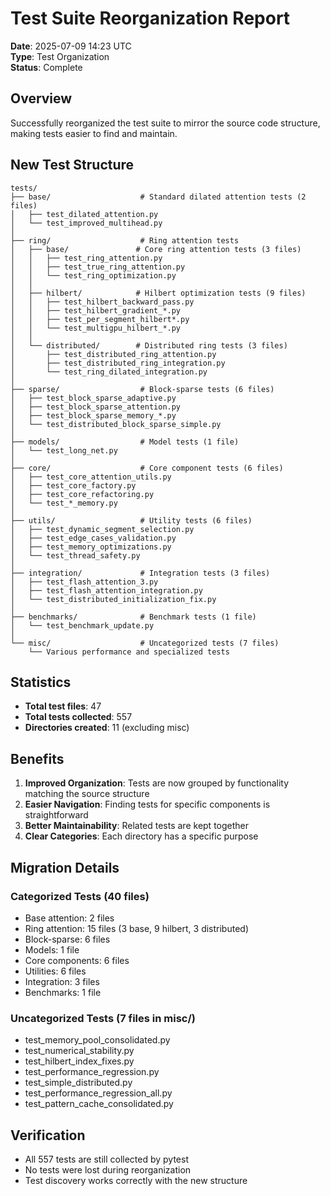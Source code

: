 # Test Suite Reorganization Report

**Date**: 2025-07-09 14:23 UTC  
**Type**: Test Organization  
**Status**: Complete

## Overview

Successfully reorganized the test suite to mirror the source code structure, making tests easier to find and maintain.

## New Test Structure

```
tests/
├── base/                    # Standard dilated attention tests (2 files)
│   ├── test_dilated_attention.py
│   └── test_improved_multihead.py
│
├── ring/                    # Ring attention tests
│   ├── base/               # Core ring attention tests (3 files)
│   │   ├── test_ring_attention.py
│   │   ├── test_true_ring_attention.py
│   │   └── test_ring_optimization.py
│   │
│   ├── hilbert/            # Hilbert optimization tests (9 files)
│   │   ├── test_hilbert_backward_pass.py
│   │   ├── test_hilbert_gradient_*.py
│   │   ├── test_per_segment_hilbert*.py
│   │   └── test_multigpu_hilbert_*.py
│   │
│   └── distributed/        # Distributed ring tests (3 files)
│       ├── test_distributed_ring_attention.py
│       ├── test_distributed_ring_integration.py
│       └── test_ring_dilated_integration.py
│
├── sparse/                  # Block-sparse tests (6 files)
│   ├── test_block_sparse_adaptive.py
│   ├── test_block_sparse_attention.py
│   ├── test_block_sparse_memory_*.py
│   └── test_distributed_block_sparse_simple.py
│
├── models/                  # Model tests (1 file)
│   └── test_long_net.py
│
├── core/                    # Core component tests (6 files)
│   ├── test_core_attention_utils.py
│   ├── test_core_factory.py
│   ├── test_core_refactoring.py
│   └── test_*_memory.py
│
├── utils/                   # Utility tests (6 files)
│   ├── test_dynamic_segment_selection.py
│   ├── test_edge_cases_validation.py
│   ├── test_memory_optimizations.py
│   └── test_thread_safety.py
│
├── integration/             # Integration tests (3 files)
│   ├── test_flash_attention_3.py
│   ├── test_flash_attention_integration.py
│   └── test_distributed_initialization_fix.py
│
├── benchmarks/              # Benchmark tests (1 file)
│   └── test_benchmark_update.py
│
└── misc/                    # Uncategorized tests (7 files)
    └── Various performance and specialized tests
```

## Statistics

- **Total test files**: 47
- **Total tests collected**: 557
- **Directories created**: 11 (excluding misc)

## Benefits

1. **Improved Organization**: Tests are now grouped by functionality matching the source structure
2. **Easier Navigation**: Finding tests for specific components is straightforward
3. **Better Maintainability**: Related tests are kept together
4. **Clear Categories**: Each directory has a specific purpose

## Migration Details

### Categorized Tests (40 files)
- Base attention: 2 files
- Ring attention: 15 files (3 base, 9 hilbert, 3 distributed)
- Block-sparse: 6 files
- Models: 1 file
- Core components: 6 files
- Utilities: 6 files
- Integration: 3 files
- Benchmarks: 1 file

### Uncategorized Tests (7 files in misc/)
- test_memory_pool_consolidated.py
- test_numerical_stability.py
- test_hilbert_index_fixes.py
- test_performance_regression.py
- test_simple_distributed.py
- test_performance_regression_all.py
- test_pattern_cache_consolidated.py

## Verification

- All 557 tests are still collected by pytest
- No tests were lost during reorganization
- Test discovery works correctly with the new structure